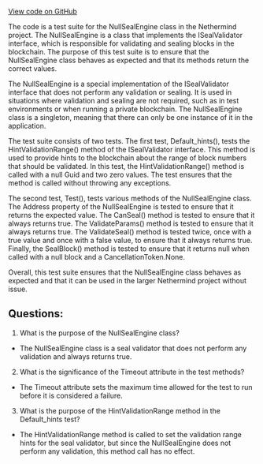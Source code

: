 [View code on GitHub](https://github.com/NethermindEth/nethermind/src/Nethermind/Nethermind.Blockchain.Test/Consensus/NullSealEngineTests.cs)

The code is a test suite for the NullSealEngine class in the Nethermind project. The NullSealEngine is a class that implements the ISealValidator interface, which is responsible for validating and sealing blocks in the blockchain. The purpose of this test suite is to ensure that the NullSealEngine class behaves as expected and that its methods return the correct values.

The NullSealEngine is a special implementation of the ISealValidator interface that does not perform any validation or sealing. It is used in situations where validation and sealing are not required, such as in test environments or when running a private blockchain. The NullSealEngine class is a singleton, meaning that there can only be one instance of it in the application.

The test suite consists of two tests. The first test, Default_hints(), tests the HintValidationRange() method of the ISealValidator interface. This method is used to provide hints to the blockchain about the range of block numbers that should be validated. In this test, the HintValidationRange() method is called with a null Guid and two zero values. The test ensures that the method is called without throwing any exceptions.

The second test, Test(), tests various methods of the NullSealEngine class. The Address property of the NullSealEngine is tested to ensure that it returns the expected value. The CanSeal() method is tested to ensure that it always returns true. The ValidateParams() method is tested to ensure that it always returns true. The ValidateSeal() method is tested twice, once with a true value and once with a false value, to ensure that it always returns true. Finally, the SealBlock() method is tested to ensure that it returns null when called with a null block and a CancellationToken.None.

Overall, this test suite ensures that the NullSealEngine class behaves as expected and that it can be used in the larger Nethermind project without issue.
## Questions: 
 1. What is the purpose of the NullSealEngine class?
- The NullSealEngine class is a seal validator that does not perform any validation and always returns true.

2. What is the significance of the Timeout attribute in the test methods?
- The Timeout attribute sets the maximum time allowed for the test to run before it is considered a failure.

3. What is the purpose of the HintValidationRange method in the Default_hints test?
- The HintValidationRange method is called to set the validation range hints for the seal validator, but since the NullSealEngine does not perform any validation, this method call has no effect.